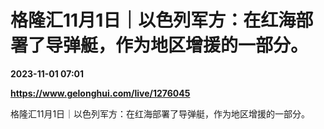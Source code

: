 # 格隆汇11月1日｜以色列军方：在红海部署了导弹艇，作为地区增援的一部分。

**2023-11-01 07:01**

**https://www.gelonghui.com/live/1276045**

格隆汇11月1日｜以色列军方：在红海部署了导弹艇，作为地区增援的一部分。
